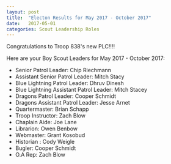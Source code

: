 ```yaml
---
layout: post
title:  "Electon Results for May 2017 - October 2017"
date:   2017-05-01
categories: Scout Leadership Roles
---
```


Congratulations to Troop 838's new PLC!!!!

Here are your Boy Scout Leaders for May 2017 - October 2017:
* Senior Patrol Leader:                     Chip Riechmann
* Assistant Senior Patrol Leader:           Mitch Stacy
* Blue Lightning Patrol Leader:             Dhruv Dinesh
* Blue Lightning Assistant Patrol Leader:   Mitch Stacey
* Dragons Patrol Leader:                    Cooper Schmidt
* Dragons Assistant Patrol Leader:          Jesse Arnet 
* Quartermaster:                            Brian Schapp
* Troop Instructor:                         Zach Blow
* Chaplain Aide:                            Joe Lane
* Librarion:                                Owen Benbow
* Webmaster:                                Grant Kosobud
* Historian :                               Cody Weigle
* Bugler:                                   Cooper Schmidt
* O.A Rep:                                  Zach Blow 
